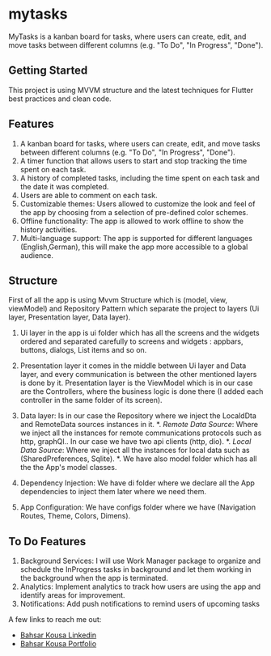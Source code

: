 # mytasks

MyTasks is a kanban board for tasks, where users can create, edit, and move tasks between different columns (e.g. "To Do", "In Progress", "Done").

## Getting Started

This project is using MVVM structure and the latest techniques for Flutter best practices and clean code.

## Features

1. A kanban board for tasks, where users can create, edit, and move tasks between different columns (e.g. "To Do", "In Progress", "Done"). 
2. A timer function that allows users to start and stop tracking the time spent on each task. 
3. A history of completed tasks, including the time spent on each task and the date it was completed. 
4. Users are able to comment on each task. 
5. Customizable themes: Users allowed to customize the look and feel of the app by choosing from a selection of pre-defined color schemes. 
6. Offline functionality: The app is allowed to work offline to show the history activities. 
7. Multi-language support: The app is supported for different languages (English,German), this will make the app more accessible to a global audience.

## Structure

First of all the app is using Mvvm Structure which is (model, view, viewModel) and Repository Pattern
which separate the project to layers (Ui layer, Presentation layer, Data layer).

1. Ui layer in the app is ui folder which has all the screens and the widgets ordered and separated carefully
 to screens and widgets : appbars, buttons, dialogs, List items and so on.

2. Presentation layer it comes in the middle between Ui layer and Data layer, and every communication is
 between the other mentioned layers is done by it.
 Presentation layer is the ViewModel which is in our case are the Controllers, where the business logic
 is done there (I added each controller in the same folder of its screen).

3. Data layer: Is in our case the Repository where we inject the LocaldDta and RemoteData sources instances in
 it.
 *. *Remote Data Source*: Where we inject all the instances for remote communications protocols such as http, graphQl..
   In our case we have two api clients (http, dio).
 *. *Local Data Source*: Where we inject all the instances for local data such as (SharedPreferences, Sqlite). 
 *. We have also model folder which has all the the App's model classes.

5. Dependency Injection: We have di folder where we declare all the App dependencies to inject them later where we
 need them.

6. App Configuration: We have configs folder where we have (Navigation Routes, Theme, Colors, Dimens).


## To Do Features

1. Background Services: 
 I will use Work Manager package to organize and schedule the InProgress tasks in background and let them
 working in the background when the app is terminated.
2. Analytics: Implement analytics to track how users are using the app and identify areas for improvement.
3. Notifications: Add push notifications to remind users of upcoming tasks
   
 A few links to reach me out:

- [Bahsar Kousa Linkedin](https://www.linkedin.com/in/bashar-kousa-0b471a191/)
- [Bahsar Kousa Portfolio](https://bashar-kousa.web.app/Portfolio)


